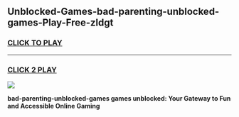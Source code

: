 
## Unblocked-Games-bad-parenting-unblocked-games-Play-Free-zldgt
<h3>
<a href="https://premium76.site?title=bad-parenting-unblocked-games&ref=23A">CLICK TO PLAY</a></h3>
<hr>

<h3>
<a href="https://premium76.site?title=bad-parenting-unblocked-games&ref=23A">CLICK 2 PLAY</a>
  
</h3>

<a href="https://premium76.site?title=bad-parenting-unblocked-games&ref=23A"><img src="https://clearcache.store/games.png"></a>


**bad-parenting-unblocked-games games unblocked: Your Gateway to Fun and Accessible Online Gaming**
